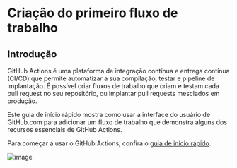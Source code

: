 # Criação do primeiro fluxo de trabalho


## Introdução
GitHub Actions é uma plataforma de integração contínua e entrega contínua (CI/CD) que permite automatizar a sua compilação, testar e pipeline de implantação. É possível criar fluxos de trabalho que criam e testam cada pull request no seu repositório, ou implantar pull requests mesclados em produção.

Este guia de início rápido mostra como usar a interface do usuário de GitHub.com para adicionar um fluxo de trabalho que demonstra alguns dos recursos essenciais de GitHub Actions.

Para começar a usar o GitHub Actions, confira o [guia de início rápido](https://docs.github.com/pt/actions/quickstart).


![image](https://github.com/SamiraCavalcanti/Atividade-GH-Actions/assets/86758007/20a58e9e-97d9-4a95-92fb-c81156a9f511)

